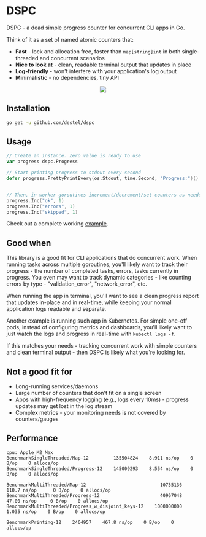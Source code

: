 # DSPC

DSPC - a dead simple progress counter for concurrent CLI apps in Go.

Think of it as a set of named atomic counters that:
- **Fast** - lock and allocation free, faster than `map[string]int` in both single-threaded and concurrent scenarios
- **Nice to look at** - clean, readable terminal output that updates in place
- **Log-friendly** - won't interfere with your application's log output
- **Minimalistic** - no dependencies, tiny API



<p align="center"><img src="/img/demo.gif?raw=true"/></p>

## Installation

```bash
go get -u github.com/destel/dspc
```


## Usage

```go
// Create an instance. Zero value is ready to use
var progress dspc.Progress

// Start printing progress to stdout every second
defer progress.PrettyPrintEvery(os.Stdout, time.Second, "Progress:")()


// Then, in worker goroutines increment/decrement/set counters as needed 
progress.Inc("ok", 1)
progress.Inc("errors", 1)
progress.Inc("skipped", 1)
```

Check out a complete working [example](/example).


## Good when
This library is a good fit for CLI applications that do concurrent work. 
When running tasks across multiple goroutines, you'll likely want to track their progress - 
the number of completed tasks, errors, tasks currently in progress. You even may want to track dynamic categories -
like counting errors by type - "validation_error", "network_error", etc.

When running the app in terminal, you'll want to see a clean progress report that updates in-place and in real-time, 
while keeping your normal application logs readable and separate.

Another example is running such app in Kubernetes. For simple one-off pods, instead of configuring metrics and dashboards, you'll 
likely want to just watch the logs and progress in real-time with `kubectl logs -f`.

If this matches your needs - tracking concurrent work with simple counters and clean terminal output - then DSPC is likely
what you're looking for.





## Not a good fit for
- Long-running services/daemons
- Large number of counters that don't fit on a single screen
- Apps with high-frequency logging (e.g., logs every 10ms) - progress updates may get lost in the log stream 
- Complex metrics - your monitoring needs is not covered by counters/gauges


## Performance
```
cpu: Apple M2 Max
BenchmarkSingleThreaded/Map-12         135504824    8.911 ns/op    0 B/op    0 allocs/op
BenchmarkSingleThreaded/Progress-12    145009293    8.554 ns/op    0 B/op    0 allocs/op

BenchmarkMultiThreaded/Map-12                           10755136     110.7 ns/op      0 B/op    0 allocs/op
BenchmarkMultiThreaded/Progress-12                      40967048      47.00 ns/op     0 B/op    0 allocs/op
BenchmarkMultiThreaded/Progress_w_disjoint_keys-12    1000000000       1.035 ns/op    0 B/op    0 allocs/op

BenchmarkPrinting-12    2464957    467.8 ns/op    0 B/op    0 allocs/op
```